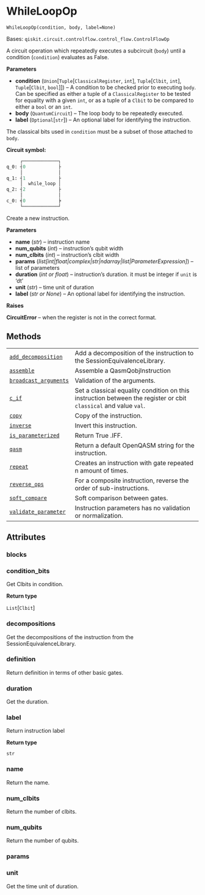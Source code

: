 # WhileLoopOp

<span id="undefined" />

`WhileLoopOp(condition, body, label=None)`

Bases: `qiskit.circuit.controlflow.control_flow.ControlFlowOp`

A circuit operation which repeatedly executes a subcircuit (`body`) until a condition (`condition`) evaluates as False.

**Parameters**

*   **condition** (`Union`\[`Tuple`\[`ClassicalRegister`, `int`], `Tuple`\[`Clbit`, `int`], `Tuple`\[`Clbit`, `bool`]]) – A condition to be checked prior to executing `body`. Can be specified as either a tuple of a `ClassicalRegister` to be tested for equality with a given `int`, or as a tuple of a `Clbit` to be compared to either a `bool` or an `int`.
*   **body** (`QuantumCircuit`) – The loop body to be repeatedly executed.
*   **label** (`Optional`\[`str`]) – An optional label for identifying the instruction.

The classical bits used in `condition` must be a subset of those attached to `body`.

**Circuit symbol:**

```python
     ┌─────────────┐
q_0: ┤0            ├
     │             │
q_1: ┤1            ├
     │  while_loop │
q_2: ┤2            ├
     │             │
c_0: ╡0            ╞
     └─────────────┘
```

Create a new instruction.

**Parameters**

*   **name** (*str*) – instruction name
*   **num\_qubits** (*int*) – instruction’s qubit width
*   **num\_clbits** (*int*) – instruction’s clbit width
*   **params** (*list\[int|float|complex|str|ndarray|list|ParameterExpression]*) – list of parameters
*   **duration** (*int or float*) – instruction’s duration. it must be integer if `unit` is ‘dt’
*   **unit** (*str*) – time unit of duration
*   **label** (*str or None*) – An optional label for identifying the instruction.

**Raises**

**CircuitError** – when the register is not in the correct format.

## Methods

|                                                                                                                                                                         |                                                                                                                  |
| ----------------------------------------------------------------------------------------------------------------------------------------------------------------------- | ---------------------------------------------------------------------------------------------------------------- |
| [`add_decomposition`](qiskit.circuit.WhileLoopOp.add_decomposition#qiskit.circuit.WhileLoopOp.add_decomposition "qiskit.circuit.WhileLoopOp.add_decomposition")         | Add a decomposition of the instruction to the SessionEquivalenceLibrary.                                         |
| [`assemble`](qiskit.circuit.WhileLoopOp.assemble#qiskit.circuit.WhileLoopOp.assemble "qiskit.circuit.WhileLoopOp.assemble")                                             | Assemble a QasmQobjInstruction                                                                                   |
| [`broadcast_arguments`](qiskit.circuit.WhileLoopOp.broadcast_arguments#qiskit.circuit.WhileLoopOp.broadcast_arguments "qiskit.circuit.WhileLoopOp.broadcast_arguments") | Validation of the arguments.                                                                                     |
| [`c_if`](qiskit.circuit.WhileLoopOp.c_if#qiskit.circuit.WhileLoopOp.c_if "qiskit.circuit.WhileLoopOp.c_if")                                                             | Set a classical equality condition on this instruction between the register or cbit `classical` and value `val`. |
| [`copy`](qiskit.circuit.WhileLoopOp.copy#qiskit.circuit.WhileLoopOp.copy "qiskit.circuit.WhileLoopOp.copy")                                                             | Copy of the instruction.                                                                                         |
| [`inverse`](qiskit.circuit.WhileLoopOp.inverse#qiskit.circuit.WhileLoopOp.inverse "qiskit.circuit.WhileLoopOp.inverse")                                                 | Invert this instruction.                                                                                         |
| [`is_parameterized`](qiskit.circuit.WhileLoopOp.is_parameterized#qiskit.circuit.WhileLoopOp.is_parameterized "qiskit.circuit.WhileLoopOp.is_parameterized")             | Return True .IFF.                                                                                                |
| [`qasm`](qiskit.circuit.WhileLoopOp.qasm#qiskit.circuit.WhileLoopOp.qasm "qiskit.circuit.WhileLoopOp.qasm")                                                             | Return a default OpenQASM string for the instruction.                                                            |
| [`repeat`](qiskit.circuit.WhileLoopOp.repeat#qiskit.circuit.WhileLoopOp.repeat "qiskit.circuit.WhileLoopOp.repeat")                                                     | Creates an instruction with gate repeated n amount of times.                                                     |
| [`reverse_ops`](qiskit.circuit.WhileLoopOp.reverse_ops#qiskit.circuit.WhileLoopOp.reverse_ops "qiskit.circuit.WhileLoopOp.reverse_ops")                                 | For a composite instruction, reverse the order of sub-instructions.                                              |
| [`soft_compare`](qiskit.circuit.WhileLoopOp.soft_compare#qiskit.circuit.WhileLoopOp.soft_compare "qiskit.circuit.WhileLoopOp.soft_compare")                             | Soft comparison between gates.                                                                                   |
| [`validate_parameter`](qiskit.circuit.WhileLoopOp.validate_parameter#qiskit.circuit.WhileLoopOp.validate_parameter "qiskit.circuit.WhileLoopOp.validate_parameter")     | Instruction parameters has no validation or normalization.                                                       |

## Attributes

<span id="undefined" />

### blocks

<span id="undefined" />

### condition\_bits

Get Clbits in condition.

**Return type**

`List`\[`Clbit`]

<span id="undefined" />

### decompositions

Get the decompositions of the instruction from the SessionEquivalenceLibrary.

<span id="undefined" />

### definition

Return definition in terms of other basic gates.

<span id="undefined" />

### duration

Get the duration.

<span id="undefined" />

### label

Return instruction label

**Return type**

`str`

<span id="undefined" />

### name

Return the name.

<span id="undefined" />

### num\_clbits

Return the number of clbits.

<span id="undefined" />

### num\_qubits

Return the number of qubits.

<span id="undefined" />

### params

<span id="undefined" />

### unit

Get the time unit of duration.
